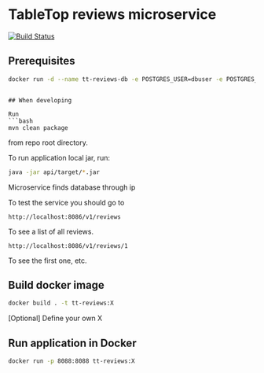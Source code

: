 # TableTop reviews microservice
[![Build Status](https://travis-ci.org/TableTopLtd/tt-reviews.svg?branch=master)](https://travis-ci.org/TableTopLtd/tt-reviews)
## Prerequisites

```bash
docker run -d --name tt-reviews-db -e POSTGRES_USER=dbuser -e POSTGRES_PASSWORD=postgres -e POSTGRES_DB=review -p 5436:5432 postgres:latest
```

```

## When developing

Run
```bash
mvn clean package
```
from repo root directory.

To run application local jar, run:
```bash
java -jar api/target/*.jar
```

Microservice finds database through ip

To test the service you should go to
```
http://localhost:8086/v1/reviews
```
To see a list of all reviews.

```
http://localhost:8086/v1/reviews/1
```
To see the first one, etc.

## Build docker image
```bash
docker build . -t tt-reviews:X
```

[Optional] Define your own X

## Run application in Docker
```bash
docker run -p 8088:8088 tt-reviews:X
```
